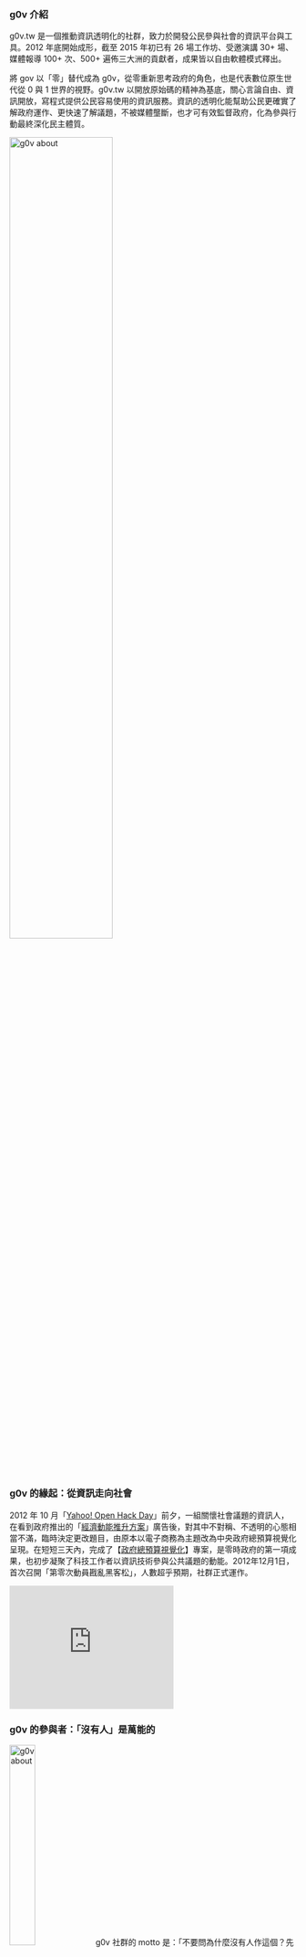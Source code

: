 ### g0v 介紹

g0v.tw 是一個推動資訊透明化的社群，致力於開發公民參與社會的資訊平台與工具。2012 年底開始成形，截至 2015 年初已有 26 場工作坊、受邀演講 30+ 場、媒體報導 100+ 次、500+ 遍佈三大洲的貢獻者，成果皆以自由軟體模式釋出。

將 gov 以「零」替代成為 g0v，從零重新思考政府的角色，也是代表數位原生世代從 0 與 1 世界的視野。g0v.tw 以開放原始碼的精神為基底，關心言論自由、資訊開放，寫程式提供公民容易使用的資訊服務。資訊的透明化能幫助公民更確實了解政府運作、更快速了解議題，不被媒體壟斷，也才可有效監督政府，化為參與行動最終深化民主體質。
<div class="pagination-centered">
	<img src="/imgs/g0v-about.png" alt="g0v about" style="width: 60%;" />
</div>
<div class="ui horizontal icon divider">
  <i class="code icon"></i>
</div>

### g0v 的緣起：從資訊走向社會

2012 年 10 月「[Yahoo! Open Hack Day](http://www.bnext.com.tw/edm/2012hackday/index.html)」前夕，一組關懷社會議題的資訊人，在看到政府推出的「[經濟動能推升方案](http://www.youtube.com/watch?v=RAbD3AGFX6I)」廣告後，對其中不對稱、不透明的心態相當不滿，臨時決定更改題目，由原本以電子商務為主題改為中央政府總預算視覺化呈現。在短短三天內，完成了【[政府總預算視覺化](http://budget.g0v.tw/budget)】專案，是零時政府的第一項成果，也初步凝聚了科技工作者以資訊技術參與公共議題的動能。2012年12月1日，首次召開「第零次動員戡亂黑客松」，人數超乎預期，社群正式運作。
<div class="video-container pagination-centered">
<iframe width="288" height="216" src="http://www.youtube.com/embed/0HURMy0l4Ck" frameborder="0" allowfullscreen></iframe>
</div>
<div class="ui horizontal icon divider">
  <i class="code icon"></i>
</div>

### g0v 的參與者：「沒有人」是萬能的

<img class="ui small left floated image" src="/imgs/hackathon.png" alt="g0v about" style="width: 30%;"/>g0v 社群的 motto 是：「不要問為什麼沒有人作這個？先承認你就是『沒有人』，因為『沒有人』是萬能的！」

這樣的自主精神吸引了來自四方的參與者，初期以開放源始碼社群為骨幹，包括了網路及軟體業界程式開發、設計的頂尖 hacker 高手、國內外各大資訊公司工程師，陸續加入NGO/NPO工作者、學生、鄉民、新聞/文字工作者、公民創業家、公務人員、資料科學家、藝術視覺影像工作者、大學相關系所教授、各項議題關注者、法律專業人士等。大家聚在一起，分享自己的專業與心得，一同學習成長，產出成果。只要有心想用自己的專業及能力來參與，歡迎[參與 g0v.tw 相關專案](/join.html)。

<div class="ui horizontal icon divider">
  <i class="code icon"></i>
</div>

### g0v 的推動方式：實體線上，開源協作

<img class="ui small left floated image" src="/imgs/taichi.png" alt="g0v about" style="width: 30%;"/>g0v.tw 的推動結合線上與實體，以各種網路工具加上兩個月一次的黑客松(註)工作坊，參與者自主提出專案邀集不同專業者加入，透過 g0v.tw 的實體、線上平台媒合各方資源，協作出專案成果，不定期會舉辦小型黑客松工作坊。分散式的組織強調自主參與的能量，鼓勵大家找出問題、提出解決方案、參與討論分享資源，以實作代替按讚。

（註：「黑客松」hackathon 即 hacker's marathon，是自主參加的密集合作活動，通常在一到兩天的限定時間內由提案、分組、工作、成果報告都自發加入，許多提案在活動前展開線上討論，當天實體活動迅速整合，能在短時間衝刺出初步成果。）


<div class="ui horizontal icon divider">
  <i class="code icon"></i>
</div>

### g0v 的發展：跨界多邊交流
<img class="ui small left floated image" src="/imgs/ccsp.JPG" alt="g0v about" style="width: 30%;"/>
除了以 barcamp/unconference 形式的黑客松活動，社群活動類型也越來越多樣，包括國際年會、教學課程、演講講座、工作坊等。想了解近期 g0v 活動資訊，請前往[活動資訊](/actinfo.html)、及[演講訊息](/talk.html)。

從開源社群協作開始，零時政府也逐漸與政府、學界、非政府組織、產業及國際相關機構交流。提出政策建言、合作開設大學課程、實際與 NGO 工作者嘗試新的運動工具與模式，並串連國際科技公民力量，將成果以及開源協作的文化擴散到各領域。近期社群各項發展，可參考即時更新的 g0v [公報共筆區](https://g0v.hackpad.tw/ep/group/yZ9JT9UlJf4)。

